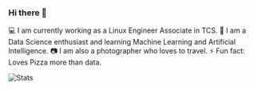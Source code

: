 ### Hi there 👋

<!--
**samprati97/samprati97** is a ✨ _special_ ✨ repository because its `README.md` (this file) appears on your GitHub profile.

H👨‍🎓I am Dhruv Kothari, currently embarking on my engineering journey from D.Y. Patil College Of Engineering, Akurdi, Pune. <br />
💻I am a **full-stack web developer** as well as an 📱**Android** enthusiast.<br />
🏆🥇I love **competitive programming**. I am **3-star⭐️** coder at Codechef.<br />
📝✏️I write tech affiliated articles on **Medium and GeeksForGeeks.** <br />
🙌 I am **sub 50 CUBER**, a **philatelist** and **numismatist** 💷 💰.<br />
-->
💻 I am currently working as a Linux Engineer Associate in TCS.
🌱 I am a Data Science enthusiast and learning Machine Learning and Artificial Intelligence.
📷 I am also a photographer who loves to travel.
⚡ Fun fact: Loves Pizza more than data.


![Stats](https://github-readme-stats.vercel.app/api?username=samprati97&show_icons=true&hide_border=true)

